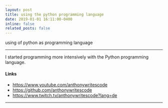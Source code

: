 ```yaml
---
layout: post
title: using the python programming language
date: 2019-01-01 16:11:00-0400
inline: false
related_posts: false
---
```


using of python as programming language

---

I started programming more intensively with the Python programming language.


#### Links 

<ul>
    <li><a href="https://www.youtube.com/anthonywritescode">https://www.youtube.com/anthonywritescode</a></li>
    <li><a href="https://github.com/anthonywritescode">https://github.com/anthonywritescode</a></li>
    <li><a href="https://www.twitch.tv/anthonywritescode?lang=de">https://www.twitch.tv/anthonywritescode?lang=de</a></li>
</ul>


---

